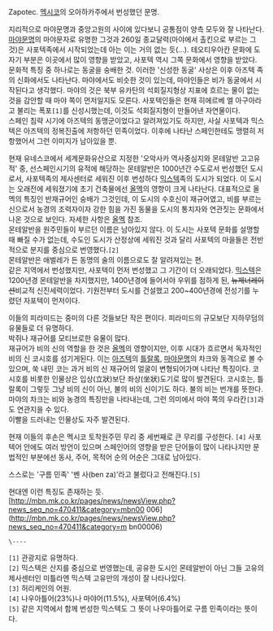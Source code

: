 Zapotec. [멕시코](%EB%A9%95%EC%8B%9C%EC%BD%94.md)의 오아하카주에서 번성했던 문명.

지리적으로 마야문명과 중앙고원의 사이에 있다보니 공통점이 양측 모두와 잘 나타난다. [마야문명](%EB%A7%88%EC%95%BC%20%EB%AC%B8%EB%AA%85.md)의 마야문자로 유명한 그것과 260일
종교달력(마야에서 촐킨으로 부르는 그것)은 사포텍족에서 시작되었는데 아는 이는 거의 없는 듯(...). 테오티우아칸 문화에 도자기 부분은
이곳에서 많이 영향을 받았고, 사포텍 역시 그쪽 문화에서 영향을 받았다.  
문화적 특징 중 하나로는 동굴을 숭배한 것. 이러한 '신성한 동굴' 사상은 이후 아즈텍 족의 신화에서도 나타난다. 마야에서도 비슷한 것이
있는데, 마야인들은 비가 동굴에서 시작된다고 생각했다. 마야의 것은 북부 유카탄의 석회질지형상 지표에 흐르는 물이 없는 것을 감안할 때 마야
쪽이 먼저일지도 모른다. 사포텍인들은 현재 히에르베 엘 아구아라고 불리는 폭포`[1]`를 신성시했는데, 이것도 석회질지형이 만들어낸
자연물이다.  
스페인 침략 시기에 아즈텍의 동맹군이었다고 알려져있기도 하지만, 사실 사포텍과 믹스텍은 아즈텍의 정복진출에 저항하던 민족이었다. 이후에
나타난 스페인한테도 맹렬히 저항했어서 그런 이미지가 남아있을 뿐.

현재 유네스코에서 세계문화유산으로 지정한 '오악사카 역사중심지와 몬테알반 고고유적' 중, 선스페인시기의 유적에 해당하는 몬테알반은
1000년간 수도로서 번성했던 도시로서, 사포텍족의 제사센터로 세워진 이후 번성하다
[믹스텍](%EB%AF%B9%EC%8A%A4%ED%85%8D.md)족의 도시가 되었다. 이 도시는 오래전에 세워졌기에 초기 건축물에선
[올멕](%EC%98%AC%EB%A9%95.md)의 영향이 크게 나타난다. 대표적으로 올멕의 특징인 반재규어인 숭배가 그것인데, 이
도시의 수호신이 재규어였고, 비를 부르는 신으로서 농경의 조력자이자 강한 힘을 가진 동물을 도시의 통치자와 연관짓는 문화에서 나온 것으로
보인다. 자세한 사항은 [올멕](%EC%98%AC%EB%A9%95.md) 참조.  
몬테알반을 원주민들이 부르던 이름은 남아있지 않다. 이 도시는 사포텍 문화를 설명할 때 빠질 수가 없는데, 수도인 도시가 산정상에 세워진
것과 달리 사포텍의 마을들은 전반적으로 분지를 중심으로 번영했다.`[2]`  
몬테알반은 애벌레가 든 동명의 술의 이름으로도 잘 알려져있는 편.  
같은 지역에서 번성했지만, 사포텍이 먼저 번성했고 그 기간이 더 오래되었다.
[믹스텍](%EB%AF%B9%EC%8A%A4%ED%85%8D.md)은 1200년경 몬테알반을 차지했지만, 1400년경에 들어서야 우위를
점하게 된, <del>뉴제너레이션</del>비교적 신진세력이었다. 기원전부터 도시를 건설했고 200~400년경에 전성기를 누렸던 자포텍이
먼저이다.

이들의 피라미드는 중미의 다른 것들보단 작은 편이다. 피라미드의 규모보단 지하무덤의 유물들로 더 유명하다.  
박쥐나 재규어를 모티브로한 유물이 많다.  
재규어가 비의 신의 역할을 한 것은 [올멕](%EC%98%AC%EB%A9%95.md)의 영향이지만, 이후 시대가 흐르면서 독자적인 비의
신 코시호를 섬기게된다. 이는 [아즈텍](%EC%95%84%EC%A6%88%ED%85%8D.md)의
[틀랄록](%ED%8B%80%EB%9E%84%EB%A1%9D.md), [마야문명](%EB%A7%88%EC%95%BC%20%EB%AC%B8%EB%AA%85.md)의 차크와 동격으로 볼 수 있으며, 쑥 내민 코는
과거 비의 신 재규어의 얼굴이 변형되어가며 나타난 특징이다. 코시호를 비롯한 인물상은 입상(立狀)보단 좌상(坐狀)도기로 많이 발견된다.
코시호는, 틀랄록이 그렇듯 그냥 비의 신이 아닌, 불의 비의 신이기도 하다. 불의 비는 번개를 뜻한다. 마야의 차크는 비와 농경의 특징만을
나타내는데, 그런 의미에서 마야 쪽의 우라칸`[3]`과도 연관지을 수 있다.  
이빨을 드러내는 인물상도 자주 발견된다.

현재 이들의 후손은 멕시코 토착원주민 무리 중 세번째로 큰 무리를 구성한다. `[4]` 사포텍어 안에도 여러 방언이 있으며 스페인어의 영향을
받은 단어들이 많이 나타나지만 문법적인 부분에선 동사, 주어, 목적어 순의 어순은 그대로 남아있다.

스스로는 '구름 민족' '벤 사(ben za)'라고 불렀다고 전해진다.`[5]`

현대엔 이런 특징도 존재하는 듯.  
[http://mbn.mk.co.kr/pages/news/newsView.php?news_seq_no=470411&category=mbn00
006](http://mbn.mk.co.kr/pages/news/newsView.php?news_seq_no=470411&category=m
bn00006)

`\----`

`[1]` 관광지로 유명하다.  
`[2]` 믹스텍은 산지를 중심으로 번영했는데, 공유한 도시인 몬테알반이 아닌 그들 고유의 제사센터인 미틀라엔 믹스텍 고유만의 개성이 잘
나타나있다.  
`[3]` 허리케인의 어원.  
`[4]` 나우아틀어(23%)나 마야어(11.5%), 사포텍어(6.4%)  
`[5]` 같은 지역에서 함께 번성한 믹스텍도 그 뜻이 나우아틀어로 구름 민족이라는 뜻이다.


